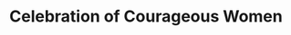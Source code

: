 ---
pid: ws93
title: Celebration of Courageous Women
location_transcription: Just make it easily accessible where lots of people can interact
coordinates: "[-75.152289356322, 39.946858217961]"
zipcode: '19106'
gen_neighborhood: Center City
neighborhood: Society Hill,Old City
outside_phl: 
age: '68'
age_range: 60-69
instagram: 
image_file_name: ws_93.jpg
proposal_transcription: 'Women were leaders + participants in the struggles for civil
  rights + freedom throughout Phila. history. I envision an interactive collection
  of monuments of abolitionists and suffragettes, ex: Lucretia Mott, one that is welcoming
  and instructive about their role in history.'
topic: Person,History,Inequality,Women
topic_summary: 0, 0, 0, 0
type: Other No Form
keywords_other: 
credit: Patti O'Keefe
image_labels: 
twitter: 
facebook: 
permalink: "/monuments/ws93/"
layout: item-page
---